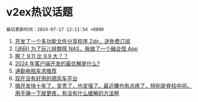 # v2ex热议话题

`最后更新时间：2024-07-17 12:11:54 +0800`

1. [开发了一个多功能文件分享程序 Zdir，送免费订阅](https://www.v2ex.com/t/1057725)
1. [[送码] 为了玩儿转群晖 NAS，我做了一个融合怪 App](https://www.v2ex.com/t/1057901)
1. [啊？ 9.11 比 9.9 大？？](https://www.v2ex.com/t/1057939)
1. [2024 年客户端开发的最优解是什么?](https://www.v2ex.com/t/1057770)
1. [通勤电瓶车求推荐](https://www.v2ex.com/t/1057879)
1. [现在没有好用的顺风车平台](https://www.v2ex.com/t/1057876)
1. [搞开发快十年了，变秃了，也变强了。最近腰也有点疼了，特别是脊柱中间，用手锤一下就更疼，有没有什么缓解的方法啊](https://www.v2ex.com/t/1057875)

